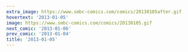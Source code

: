 ```yaml
---
extra_image: https://www.smbc-comics.com/comics/20130105after.gif
hovertext: '2013-01-05'
image: https://www.smbc-comics.com/comics/20130105.gif
next_comic: '2013-01-06'
prev_comic: '2013-01-04'
title: '2013-01-05'
---
```


